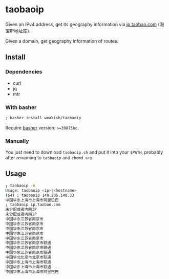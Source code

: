 taobaoip
=========

Given an IPv4 address, get its geography information
via [ip.taobao.com][] (淘宝IP地址库).

Given a domain, get geography information of routes.

[ip.taobao.com]: http://ip.taobao.com/

Install
--------

### Dependencies

- curl
- jq
- mtr

### With basher

```sh
; basher install weakish/taobaoip
```

Require [basher][] version: `>=39875bc`.

[basher]: https://github.com/basherpm/basher


### Manually

You just need to download `taobaoip.sh` and put it into your `$PATH`,
probably after renaming to `taobaoip` and `chomd a+x`.


Usage
-------

```sh
; taobaoip -h
Usage: taobaoip <ip>|<hostname>
(64) ; taobaoip 140.205.140.33
中国华东上海市上海市阿里巴巴
; taobaoip ip.taobao.com
未分配或者内网IP
未分配或者内网IP
中国华东江苏省南京市
中国华东江苏省南京市
中国华东江苏省南京市
中国华东江苏省南京市
中国华东江苏省南京市
中国华东江苏省南京市联通
中国华东江苏省南京市联通
中国华东江苏省南京市联通
中国华北北京市北京市联通
中国华东上海市上海市联通
中国华东上海市上海市联通
中国华东上海市上海市阿里巴巴
```
